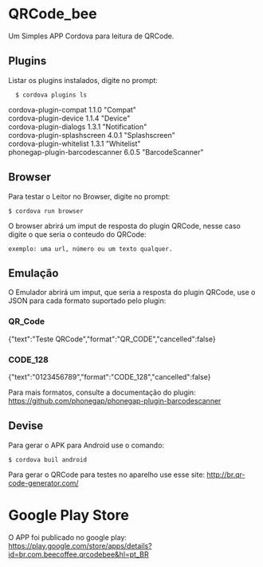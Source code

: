 # QRCode_bee

Um Simples APP Cordova para leitura de QRCode.

## Plugins

Listar os plugins instalados, digite no prompt: 
        
      $ cordova plugins ls

cordova-plugin-compat 1.1.0 "Compat"<br>
cordova-plugin-device 1.1.4 "Device"<br>
cordova-plugin-dialogs 1.3.1 "Notification"<br>
cordova-plugin-splashscreen 4.0.1 "Splashscreen"<br>
cordova-plugin-whitelist 1.3.1 "Whitelist"<br>
phonegap-plugin-barcodescanner 6.0.5 "BarcodeScanner"<br>

## Browser

Para testar o Leitor no Browser, digite no prompt:
    
    $ cordova run browser

O browser abrirá um imput de resposta do plugin QRCode, nesse caso digite o que seria o conteudo do QRCode:
        
    exemplo: uma url, número ou um texto qualquer.

## Emulação

O Emulador abrirá um imput, que seria a resposta do plugin QRCode, use o JSON para cada formato suportado pelo plugin:

### QR_Code

{"text":"Teste QRCode","format":"QR_CODE","cancelled":false}

### CODE_128

{"text":"0123456789","format":"CODE_128","cancelled":false}

Para mais formatos, consulte a documentação do plugin: https://github.com/phonegap/phonegap-plugin-barcodescanner

## Devise

Para gerar o APK para Android use o comando:
        
    $ cordova buil android

Para gerar o QRCode para testes no aparelho use esse site: http://br.qr-code-generator.com/

# Google Play Store

O APP foi publicado no google play: https://play.google.com/store/apps/details?id=br.com.beecoffee.qrcodebee&hl=pt_BR
